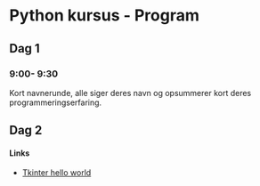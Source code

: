 # Python kursus - Program

## Dag 1

### 9:00- 9:30

Kort navnerunde, alle siger deres navn og opsummerer kort deres programmeringserfaring.

## Dag 2

#### Links

* [Tkinter hello world](http://effbot.org/tkinterbook/tkinter-hello-tkinter.htm)